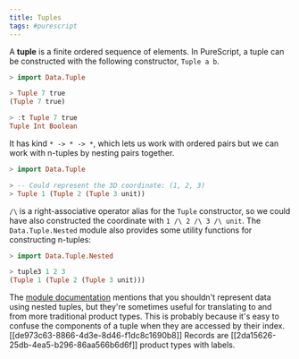 ```yaml
---
title: Tuples
tags: #purescript
---
```


A **tuple** is a finite ordered sequence of elements. In PureScript, a tuple can be constructed with the following constructor, `Tuple a b`.

``` purescript
> import Data.Tuple

> Tuple 7 true
(Tuple 7 true)

> :t Tuple 7 true
Tuple Int Boolean
```

It has kind `* -> * -> *`, which lets us work with ordered pairs but we can work with n-tuples by nesting pairs together.

``` purescript
> import Data.Tuple

> -- Could represent the 3D coordinate: (1, 2, 3)
> Tuple 1 (Tuple 2 (Tuple 3 unit))
```

`/\` is a right-associative operator alias for the `Tuple` constructor, so we could have also constructed the coordinate with `1 /\ 2 /\ 3 /\ unit`. The `Data.Tuple.Nested` module also provides some utility functions for constructing n-tuples:

``` purescript
> import Data.Tuple.Nested

> tuple3 1 2 3
(Tuple 1 (Tuple 2 (Tuple 3 unit)))
```

The [module documentation](https://pursuit.purescript.org/packages/purescript-tuples/4.1.0) mentions that you shouldn't represent data using nested tuples, but they're sometimes useful for translating to and from more traditional product types. This is probably because it's easy to confuse the components of a tuple when they are accessed by their index. [[de973c63-8866-4d3e-8d46-f1dc8c1690b8]] Records are [[2da15626-25db-4ea5-b296-86aa566b6d6f]] product types with labels.